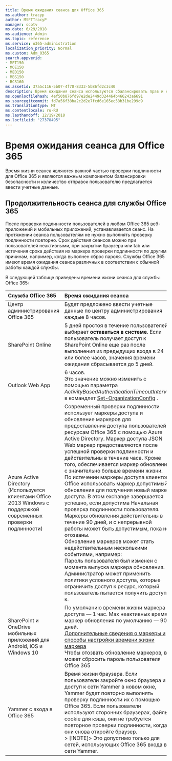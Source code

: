 ```yaml
---
title: Время ожидания сеанса для Office 365
ms.author: tracyp
author: MSFTTracyP
manager: scotv
ms.date: 6/29/2018
ms.audience: Admin
ms.topic: reference
ms.service: o365-administration
localization_priority: Normal
ms.custom: Adm_O365
search.appverid:
- MET150
- MOE150
- MED150
- MBS150
- BCS160
ms.assetid: 37a5c116-5b07-4f70-8333-5b86fd2c3c40
description: Время ожидания сеанса используются сбалансировать прав и специальных возможностей в клиентских приложениях Office 365.
ms.openlocfilehash: 4ef50b876fd97e2de2449d324464b466243a6691
ms.sourcegitcommit: fd7a56f38ba2c2d2e7fcd6e165ec58b31be299d9
ms.translationtype: MT
ms.contentlocale: ru-RU
ms.lasthandoff: 12/19/2018
ms.locfileid: "27378495"
---
```

# <a name="session-timeouts-for-office-365"></a>Время ожидания сеанса для Office 365

Время жизни сеанса являются важной частью проверки подлинности для Office 365 и являются важным компонентом балансировки безопасности и количество отправок пользователю предлагается ввести учетные данные.
  
## <a name="session-times-for-office-365-services"></a>Продолжительность сеанса для службы Office 365

После проверки подлинности пользователей в любом Office 365 веб-приложений и мобильных приложений, устанавливается сеанс. На протяжении сеанса пользователям не нужно выполнять проверку подлинности повторно. Срок действия сеансов можно при пользователей неактивными, при закрытии браузера или tab или истечения срока действия их маркера проверки подлинности по другим причинам, например, когда выполнен сброс пароля. Службы Office 365 имеют время ожидания сеанса различных в соответствии с обычной работы каждой службы.
  
В следующей таблице приведены времени жизни сеанса для службы Office 365:
  
|**Служба Office 365**|**Время ожидания сеанса**|
|:-----|:-----|
|Центр администрирования Office 365  <br/> |Будет предложено ввести учетные данные по центру администрирования каждые 8 часов.  <br/> |
|SharePoint Online  <br/> |5 дней простоя в течение пользователей выбирает **оставаться в системе**. Если пользователь получает доступ к SharePoint Online еще раз после выполнения из предыдущих входа в 24 или более часов, значения времени ожидания сбрасывается до 5 дней.<br/> |
|Outlook Web App  <br/> |6 часов.  <br/> Это значение можно изменить с помощью параметра _ActivityBasedAuthenticationTimeoutInterval_ в командлет [Set-OrganizationConfig](https://go.microsoft.com/fwlink/p/?LinkId=615378) .  <br/> |
|Azure Active Directory  <br/> (Используется клиентами Office 2013 Windows с поддержкой современных проверки подлинности)  <br/> | Современный проверки подлинности использует маркеры доступа и обновление маркеров для предоставления доступа пользователей к ресурсам Office 365 с помощью Azure Active Directory. Маркер доступа JSON Web маркер предоставляются после успешной проверки подлинности и действительны в течение часа. Кроме того, обеспечивается маркер обновления с значительно больше времени жизни. По истечении маркеры доступа клиентов Office использовать маркер допустимый обновления для получения новый маркер доступа. В этом exchange завершается успешно, если допустима Начальная проверка подлинности пользователя.  <br/>  Маркеры обновления действительны в течение 90 дней, и с непрерывной работы может быть допустимым, пока не отозваны.  <br/>  Обновление маркеров может стать недействительным несколькими событиями, например:  <br/>  Пароль пользователя был изменен с момента выпуска маркера обновления.  <br/>  Администратор может применить политики условного доступа, которые ограничить доступ к ресурс, который пользователь пытается получить доступ к.  <br/> |
|SharePoint и OneDrive мобильных приложений для Android, iOS и Windows 10  <br/> |По умолчанию времени жизни маркера доступа — 1 час. Max неактивных время маркер обновления по умолчанию — 90 дней.<br/> [Дополнительные сведения о маркеры и способы настройки времени жизни маркера](https://docs.microsoft.com/en-us/azure/active-directory/active-directory-configurable-token-lifetimes) <br/> Чтобы отозвать обновление маркеров, вы может сбросить пароль пользователя Office 365  <br/> |
|Yammer с входа в Office 365  <br/> |Время жизни браузера. Если пользователи закройте окно браузера и доступ к сети Yammer в новом окне, Yammer будет повторно выполнять проверку подлинности их с помощью Office 365. Если пользователи используют сторонних браузерах, файлы cookie для кэша, они не требуется повторное проверки подлинности, когда они снова откройте браузер.<br/> > [!NOTE]> Это допустимо только для сетей, использующих Office 365 входа в сети Yammer.           |
   

